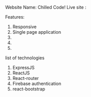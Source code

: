 Website Name:  Chilled Code!
Live site   :   

Features:
1. Responsive
2. Single page application
3. 
4.
5.

list of technologies
1. ExpressJS
2. ReactJS
3. React-router
4. Firebase authentication
5. react-bootstrap
